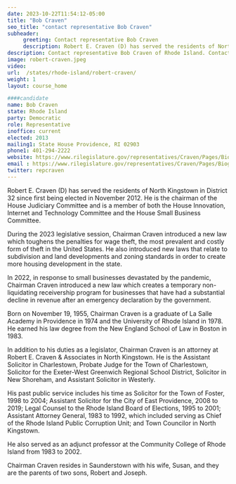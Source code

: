 ```yaml
---
date: 2023-10-22T11:54:12-05:00
title: "Bob Craven"
seo_title: "contact representative Bob Craven"
subheader:
     greeting: Contact representative Bob Craven
     description: Robert E. Craven (D) has served the residents of North Kingstown in District 32 since first being elected in November 2012. He is the chairman of the House Judiciary Committee and is a member of both the House Innovation, Internet and Technology Committee and the House Small Business Committee.
description: Contact representative Bob Craven of Rhode Island. Contact information for Bob Craven includes email address, phone number, and mailing address.
image: robert-craven.jpeg
video:
url:  /states/rhode-island/robert-craven/
weight: 1
layout: course_home

####candidate
name: Bob Craven
state: Rhode Island
party: Democratic
role: Representative
inoffice: current
elected: 2013
mailing1: State House Providence, RI 02903
phone1: 401-294-2222
website: https://www.rilegislature.gov/representatives/Craven/Pages/Biography.aspx/
email : https://www.rilegislature.gov/representatives/Craven/Pages/Biography.aspx/
twitter: repcraven
---
```


Robert E. Craven (D) has served the residents of North Kingstown in District 32 since first being elected in November 2012. He is the chairman of the House Judiciary Committee and is a member of both the House Innovation, Internet and Technology Committee and the House Small Business Committee.

During the 2023 legislative session, Chairman Craven introduced a new law which toughens the penalties for wage theft, the most prevalent and costly form of theft in the United States. He also introduced new laws that relate to subdivision and land developments and zoning standards in order to create more housing development in the state.

In 2022, in response to small businesses devastated by the pandemic, Chairman Craven introduced a new law which creates a temporary non-liquidating receivership program for businesses that have had a substantial decline in revenue after an emergency declaration by the government.

Born on November 19, 1955, Chairman Craven is a graduate of La Salle Academy in Providence in 1974 and the University of Rhode Island in 1978. He earned his law degree from the New England School of Law in Boston in 1983.

In addition to his duties as a legislator, Chairman Craven is an attorney at Robert E. Craven & Associates in North Kingstown. He is the Assistant Solicitor in Charlestown, Probate Judge for the Town of Charlestown, Solicitor for the Exeter-West Greenwich Regional School District, Solicitor in New Shoreham, and Assistant Solicitor in Westerly.

His past public service includes his time as Solicitor for the Town of Foster, 1998 to 2004; Assistant Solicitor for the City of East Providence, 2008 to 2019; Legal Counsel to the Rhode Island Board of Elections, 1995 to 2001; Assistant Attorney General, 1983 to 1992, which included serving as Chief of the Rhode Island Public Corruption Unit; and Town Councilor in North Kingstown.

He also served as an adjunct professor at the Community College of Rhode Island from 1983 to 2002.

Chairman Craven resides in Saunderstown with his wife, Susan, and they are the parents of two sons, Robert and Joseph.
